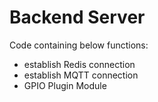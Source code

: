 # Backend Server
Code containing below functions:

* establish Redis connection
* establish MQTT connection
* GPIO Plugin Module
